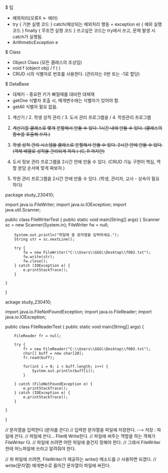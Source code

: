 $ 팁

- 예외처리(오류X ← 에러)
- try { 기본 실행 코드 } 
catch(예상되는 예외처리 행동 = exception e) { 예외 실행 코드 } 
finally { 무조껀 실행 코드 }
쓰고싶은 코드는 try에서 쓰고, 문제 발생 시 catch가 실행됨.
- ArithmeticException e

$ Class

- Object Class (모든 클래스의 조상임)
- void f (object obj) / f (  )
- CRUD 시의 식별자로 번호를 사용한다. (관리자는 0번 또는 -1로 할당)

$ DataBase

- 대체키 - 중요한 키가 빠질때를 대비한 대체재
- getOne 식별자 호출 시, 매개변수에는 식별자가 있어야 함.
- getAll 식별자 필요 없음.
1. 계산기 / 2. 학생 성적 관리 / 3. 도서 관리 프로그램을 / 4. 학원관리 프로그램

1. ~~계산기를 클래스로 몇개 분할해서 만들 수 있다.
1시간 내에 만들 수 있다.
(클래스의 함수를 호출해 쓰자.)~~
2. ~~학생 성적 관리 시스템을 클래스로 분할해서 만들 수 있다.
2시간 안에 만들 수 있다.
(객체 배열로 성적을 관리되게 하자.)
(C, R 까지만)~~
3. 도서 정보 관리 프로그램을 2시간 안에 만들 수 있다.
(CRUD 기능 구현이 핵심, 역할 분담 순서에 맞게 짜보자.)
4. 학원 관리 프로그램을 2시간 안에 만들 수 있다.
(학생, 관리자, 교사 - 상속이 필요하다)

package study_230410;

import java.io.FileWriter;
import java.io.IOException;
import java.util.Scanner;

public class FileWriterTest {
	public static void main(String[] args) {
		Scanner sc = new Scanner(System.in);
		FileWriter fw = null;
		
		System.out.println("파일에 쓸 문자열을 입력하세요.");
		String str = sc.nextLine();
		
		try {
			fw = new FileWriter("C:\\Users\\GGG\\Desktop\\f003.txt");
			fw.write(str);
			fw.close();
		} catch (IOException e) {
			e.printStackTrace();
		}
		
	}
}

ackage study_230410;

import java.io.FileNotFoundException;
import java.io.FileReader;
import java.io.IOException;

public class FileReaderTest {
	public static void main(String[] args) {
		
		FileReader fr = null;
		
		try {
			fr = new FileReader("C:\\Users\\GGG\\Desktop\\f003.txt");
			char[] buff = new char[20];
			fr.read(buff);
			
			for(int i = 0; i < buff.length; i++) {
				System.out.println(buff[i]);
			}
			
		} catch (FileNotFoundException e) {
			e.printStackTrace();
		} catch (IOException e) {
			e.printStackTrace();
		}
		
	}
}

// 문자열을 입력한다 (문자를 쓴다)
// 입력한 문자열을 파일에 저장한다. --> 저장 : 파일에 쓴다.
// 파일에 쓴다... File에 Write한다.
// 파일에 써주는 역할을 하는 객체가 FileWriter 다.
// 파일에 쓰려면 어떤 파일에 쓸건지 정해야 한다.
// 그래서 FileWriter한테 어느파일에 쓰라고 알려줘야 한다.

// 위 파일에 쓰려면, FileWriter가 제공하는 write() 메소드를
// 사용하면 되겠다.
// write(문자열) 매개변수로 들어간 문자열이 파일에 써진다.